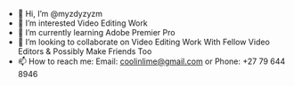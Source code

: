 - 👋 Hi, I’m @myzdyzyzm
- 👀 I’m interested Video Editing Work
- 🌱 I’m currently learning Adobe Premier Pro
- 💞️ I’m looking to collaborate on Video Editing Work With Fellow Video Editors & Possibly Make Friends Too
- 📫 How to reach me: Email: coolinlime@gmail.com or Phone: +27 79 644 8946

<!---
myzdyzyzm/myzdyzyzm is a ✨ special ✨ repository because its `README.md` (this file) appears on your GitHub profile.
You can click the Preview link to take a look at your changes.
--->
